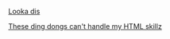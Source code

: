 <a href="https://github.com/BungleBLAST">Looka dis</a>

[These ding dongs can't handle my HTML skillz](https://github.com/BungleBLAST)
